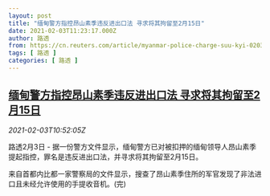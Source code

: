 ```yaml
---
layout: post
title: "缅甸警方指控昂山素季违反进出口法 寻求将其拘留至2月15日"
date: 2021-02-03T11:23:17.000Z
author: 路透
from: https://cn.reuters.com/article/myanmar-police-charge-suu-kyi-0203-idCNKBS2A31GU
tags: [ 路透 ]
categories: [ 路透 ]
---
```

<!--1612351397000-->
[缅甸警方指控昂山素季违反进出口法 寻求将其拘留至2月15日](https://cn.reuters.com/article/myanmar-police-charge-suu-kyi-0203-idCNKBS2A31GU)
------

<div>
<div><i>2021-02-03T10:52:05Z</i></div><p>路透2月3日 - 据一份警方文件显示，缅甸警方已对被扣押的缅甸领导人昂山素季提起指控，罪名是违反进出口法，并寻求将其拘留至2月15日。</p><p>来自首都内比都一家警察局的文件显示，搜查了昂山素季住所的军官发现了非法进口且未经允许使用的手提收音机。(完)</p>
</div>
